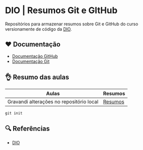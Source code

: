 
# DIO | Resumos Git e GItHub

Repositórios para armazenar resumos sobre Git e GitHub do curso versionamente de código da [DIO](https://www.io.me).

## ❤ Documentação
- [Documentação GitHub](https://www.io.me)
- [Documentação Git](https://www.io.me)

## 👌 Resumo das aulas

| Aulas | Resumos |
|-------|---------|
| Gravandi alterações no repositório local | [Resumos](https://www.io.me)

```
git init
```

## 🔍 Referências 
- [DIO](https://www.io.me)